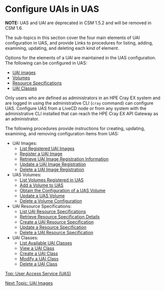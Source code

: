# Configure UAIs in UAS

**NOTE:** UAS and UAI are deprecated in CSM 1.5.2 and will be removed in CSM 1.6.

The sub-topics in this section cover the four main elements of UAI configuration in UAS, and provide Links to procedures for listing, adding, examining, updating, and deleting each kind of element.

Options for the elements of a UAI are maintained in the UAS configuration. The following can be configured in UAS:

* [UAI images](UAI_Images.md)
* [Volumes](Volumes.md)
* [Resource Specifications](Resource_Specifications.md)
* [UAI Classes](UAI_Classes.md)

Only users who are defined as administrators in an HPE Cray EX system and are logged in using the administrative CLI \(`cray` command\) can configure UAS.
Configure UAS from a LiveCD node or from any system with the administrative CLI installed that can reach the HPE Cray EX API Gateway as an administrator.

The following procedures provide instructions for creating, updating, examining, and removing configuration items from UAS:

* UAI Images:
  * [List Registered UAI Images](List_Registered_UAI_Images.md)
  * [Register a UAI Image](Register_a_UAI_Image.md)
  * [Retrieve UAI Image Registration Information](Retrieve_UAI_Image_Registration_Information.md)
  * [Update a UAI Image Registration](Update_a_UAI_Image_Registration.md)
  * [Delete a UAI Image Registration](Delete_a_UAI_Image_Registration.md)
* UAS Volumes:
  * [List Volumes Registered in UAS](List_Volumes_Registered_in_UAS.md)
  * [Add a Volume to UAS](Add_a_Volume_to_UAS.md)
  * [Obtain the Configuration of a UAS Volume](Obtain_Configuration_of_a_UAS_Volume.md)
  * [Update a UAS Volume](Update_a_UAS_Volume.md)
  * [Delete a Volume Configuration](Delete_a_Volume_Configuration.md)
* UAI Resource Specifications:
  * [List UAI Resource Specifications](List_UAI_Resource_Specifications.md)
  * [Retrieve Resource Specification Details](Retrieve_Resource_Specification_Details.md)
  * [Create a UAI Resource Specification](Create_a_UAI_Resource_Specification.md)
  * [Update a Resource Specification](Update_a_Resource_Specification.md)
  * [Delete a UAI Resource Specification](Delete_a_UAI_Resource_Specification.md)
* UAI Classes:
  * [List Available UAI Classes](List_Available_UAI_Classes.md)
  * [View a UAI Class](View_a_UAI_Class.md)
  * [Create a UAI Class](Create_a_UAI_Class.md)
  * [Modify a UAI Class](Modify_a_UAI_Class.md)
  * [Delete a UAI Class](Delete_a_UAI_Class.md)

[Top: User Access Service (UAS)](README.md)

[Next Topic: UAI Images](UAI_Images.md)
